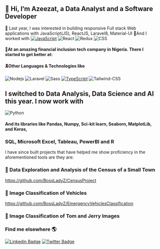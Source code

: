 ## 👋 Hi, I’m Azeezat, a Data Analyst and a Software Developer
   👀 Last year, I was interested in building responsive Full stack Web applications with JavaScript(JS), ReactJS, Laravel8, Material-UI
 🌱And I worked with
[![JavaScript](https://img.shields.io/badge/-JavaScript-fff?&logo=JavaScript&logoColor=ddc508)]()
![React](https://img.shields.io/badge/-React-fff?&logo=React)
![Redux](https://img.shields.io/badge/-Redux-fff?&logo=Redux&logoColor=764abc)
![CSS](https://img.shields.io/badge/-CSS-239120?&logo=css3&logoColor=white)
#### 🌱At an amazing financial inclusion tech company in Nigeria. There I started to get better at:
#### 🎗Other Languages & Technologies like
![Nodejs](https://img.shields.io/badge/-NodeJS-fff?&logo=node.js)
![Laravel](https://img.shields.io/badge/-Laravel-fff?&logo=laravel)
![Sass](https://img.shields.io/badge/-Sass-fff?&logo=sass&logoColor=FF1493)
[![TypeScript](https://img.shields.io/badge/-TypeScript-fff?&logo=TypeScript&logoColor=0000FF)]()
![Tailwind-CSS](https://img.shields.io/badge/Tailwind_CSS-38B2AC?&logo=tailwind-css&logoColor=white)

<!-- ![Docker](https://img.shields.io/badge/-Docker-fff?&logo=Docker) -->

## I switched to Data Analysis, Data Science and AI this year. I now work with 
![Python](https://img.shields.io/badge/Python-3776AB?style=for-the-badge&logo=python&logoColor=white)
#### And its libraries like Pandas, Numpy, Sci-kit learn, Seaborn, MatplotLib, and Keras,
### SQL, Microsoft Excel, Tableau, PowerBI and R
I have since built projects that have helped me show proficiency in the aforementioned tools are they are:
### 🎈 Data Exploration and Analysis of the Census of a Small Town
https://github.com/BossLadyZ/CensusProject
 
### 🎈 Image Classification of Vehicles
https://github.com/BossLadyZ/EmergencyVehiclesClassification


### 🎈 Image Classification of Tom and Jerry Images


### Find me elsewhere 🌎

[![Linkedin Badge](https://img.shields.io/badge/-LinkedIn-blue?style=flat-square&logo=Linkedin&logoColor=white&link=https://www.linkedin.com/in/sambayo/)](https://www.linkedin.com/in/azeezat-busari/)  [![Twitter Badge](https://img.shields.io/badge/-Twitter-1ca0f1?style=flat-square&labelColor=1ca0f1&logo=twitter&logoColor=white&link=https://twitter.com/_diogorodrigues)](https://twitter.com/Azeezatu_)

<!-- - 💞️ I’m looking to collaborate on interesting FrontEnd Web development projects, particularly ones in agriculture.
- 📫 Reach me on busariazeezat@gmail.com | twitter: @azeezatu_ -->

<!---
BossLadyZ/BossLadyZ is a ✨ special ✨ repository because its `README.md` (this file) appears on your GitHub profile.
You can click the Preview link to take a look at your changes.
--->



